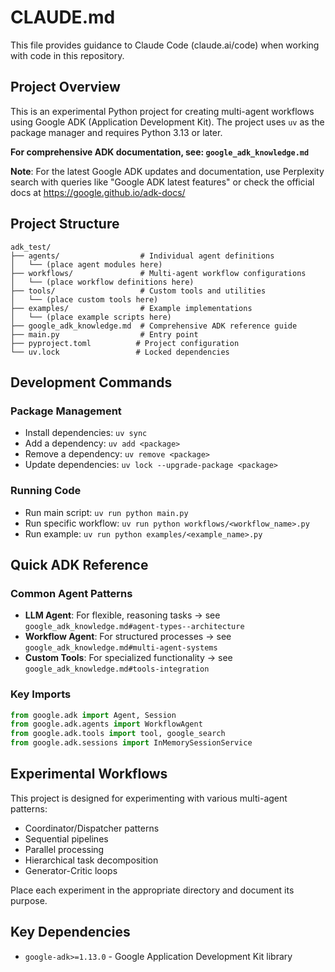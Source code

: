 # CLAUDE.md

This file provides guidance to Claude Code (claude.ai/code) when working with code in this repository.

## Project Overview

This is an experimental Python project for creating multi-agent workflows using Google ADK (Application Development Kit). The project uses `uv` as the package manager and requires Python 3.13 or later.

**For comprehensive ADK documentation, see: `google_adk_knowledge.md`**

**Note**: For the latest Google ADK updates and documentation, use Perplexity search with queries like "Google ADK latest features" or check the official docs at https://google.github.io/adk-docs/

## Project Structure

```
adk_test/
├── agents/                  # Individual agent definitions
│   └── (place agent modules here)
├── workflows/               # Multi-agent workflow configurations
│   └── (place workflow definitions here)
├── tools/                   # Custom tools and utilities
│   └── (place custom tools here)
├── examples/                # Example implementations
│   └── (place example scripts here)
├── google_adk_knowledge.md  # Comprehensive ADK reference guide
├── main.py                  # Entry point
├── pyproject.toml          # Project configuration
└── uv.lock                 # Locked dependencies
```

## Development Commands

### Package Management
- Install dependencies: `uv sync`
- Add a dependency: `uv add <package>`
- Remove a dependency: `uv remove <package>`
- Update dependencies: `uv lock --upgrade-package <package>`

### Running Code
- Run main script: `uv run python main.py`
- Run specific workflow: `uv run python workflows/<workflow_name>.py`
- Run example: `uv run python examples/<example_name>.py`

## Quick ADK Reference

### Common Agent Patterns
- **LLM Agent**: For flexible, reasoning tasks → see `google_adk_knowledge.md#agent-types--architecture`
- **Workflow Agent**: For structured processes → see `google_adk_knowledge.md#multi-agent-systems`
- **Custom Tools**: For specialized functionality → see `google_adk_knowledge.md#tools-integration`

### Key Imports
```python
from google.adk import Agent, Session
from google.adk.agents import WorkflowAgent
from google.adk.tools import tool, google_search
from google.adk.sessions import InMemorySessionService
```

## Experimental Workflows

This project is designed for experimenting with various multi-agent patterns:
- Coordinator/Dispatcher patterns
- Sequential pipelines
- Parallel processing
- Hierarchical task decomposition
- Generator-Critic loops

Place each experiment in the appropriate directory and document its purpose.

## Key Dependencies

- `google-adk>=1.13.0` - Google Application Development Kit library